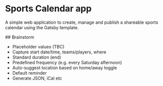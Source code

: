 # Sports Calendar app

A simple web application to create, manage and publish a shareable sports calendar using the Gatsby template.

## Brainstorm

- Placeholder values (TBC)
- Capture start date/time, teams/players, where
- Standard duration (end)
- Predefined frequency (e.g. every Saturday afternoon)
- Auto-suggest location based on home/away toggle
- Default reminder
- Generate JSON, iCal etc

